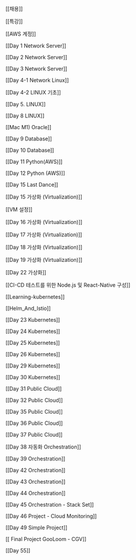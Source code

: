   

[[채용]]

[[특강]]

[[AWS 계정]]

[[Day 1 Network  Server]]

[[Day 2 Network  Server]]

[[Day 3 Network Server]]

[[Day 4-1 Network  Linux]]

[[Day 4-2 LINUX 기초]]

[[Day 5. LINUX]]

[[Day 8 LINUX]]

[[Mac M1) Oracle]]

[[Day 9 Database]]

[[Day 10 Database]]

[[Day 11 Python(AWS)]]

[[Day 12 Python (AWS)]]

  

[[Day 15 Last Dance]]

[[Day 15 가상화 (Virtualization)]]

[[VM 설정]]

[[Day 16 가상화 (Virtualization)]]

  

[[Day 17 가상화 (Virtualization)]]

[[Day 18 가상화 (Virtualization)]]

[[Day 19 가상화 (Virtualization)]]

[[Day 22 가상화]]

[[CI-CD 테스트를 위한 Node.js 및 React-Native 구성]]

[[Learning-kubernetes]]

[[Helm_And_Istio]]

[[Day 23 Kubernetes]]

[[Day 24 Kubernetes]]

[[Day 25 Kubernetes]]

[[Day 26 Kubernetes]]

[[Day 29 Kubernetes]]

[[Day 30 Kubernetes]]

[[Day 31 Public Cloud]]

[[Day 32 Public Cloud]]

[[Day 35 Public Cloud]]

[[Day 36 Public Cloud]]

[[Day 37 Public Cloud]]

[[Day 38 자동화  Orchestration]]

[[Day 39 Orchestration]]

[[Day 42 Orchestration]]

[[Day 43 Orchestration]]

[[Day 44 Orchestration]]

[[Day 45 Orchestration - Stack Set]]

[[Day 46 Project - Cloud Monitoring]]

[[Day 49 Simple Project]]

[[ Final Project GooLoom - CGV]]

[[Day 55]]